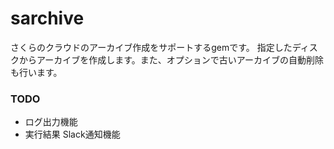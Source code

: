 sarchive
==========
さくらのクラウドのアーカイブ作成をサポートするgemです。
指定したディスクからアーカイブを作成します。また、オプションで古いアーカイブの自動削除も行います。

### TODO
- ログ出力機能
- 実行結果 Slack通知機能
